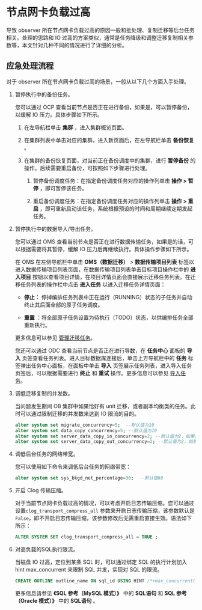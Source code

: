 节点网卡负载过高
=============================

导致 observer 所在节点网卡负载过高的原因一般和批处理、复制迁移等后台任务相关。处理的思路和 IO 过高的方案类似，通常是任务降级和调整迁移复制相关参数等，本文针对几种不同的情况进行了详细的分析。

应急处理流程
---------------------------

对于 observer 所在节点网卡负载过高的场景，一般从以下几个方面入手处理。

1. 暂停执行中的备份任务。

   您可以通过 OCP 查看当前节点是否正在进行备份，如果是，可以暂停备份，以缓解 IO 压力。具体步骤如下所示。
   1. 在左导航栏单击 **集群** ，进入集群概览页面。

   2. 在集群列表中单击对应的集群，进入新页面后，在左导航栏单击 **备份恢复** 。

   3. 在集群的备份恢复页面，对当前正在备份调度中的集群，进行 **暂停备份** 的操作。后续需要重启备份，可按照如下步骤进行处理。

      1. 暂停备份调度任务：在指定备份调度任务对应的操作列单击 **操作 \> 暂停** ，即可暂停该任务。

      2. 重启备份调度任务：在指定备份调度任务对应的操作列单击 **操作 \> 重启** ，即可重新启动该任务，系统根据预设的时间和周期继续定期发起任务。

2. 暂停执行中的数据导入/导出任务。

   您可以通过 OMS 查看当前节点是否正在进行数据传输任务，如果是的话，可以根据需要将其暂停，缓解 IO 压力后再继续执行。具体操作步骤如下所示。

   在 OMS 在左侧导航栏中单击 **OMS（数据迁移）** \> **数据传输项目列表** 标签以进入数据传输项目列表页面，在数据传输项目列表单击目标项目操作栏中的 **进入项目** 按钮以查看项目详情，在项目详情页面会直接展示迁移任务列表。在迁移任务列表的操作栏中点击 **进入任务** 以进入迁移任务详情页面：
   * **停止：** 停掉编排任务列表中正在运行（RUNNING）状态的子任务并自动终止其后面全部的原子任务调度。

   * **重置** ：将全部原子任务设置为待执行（TODO）状态，以供编排任务全部重新执行。

   更多信息可以参见 [管理迁移任务](https://www.oceanbase.com/docs/oceanbase-migration-service/oms-1-4-2/V1.4.2/pvapnp)。

   您还可以通过 ODC 查看当前节点是否正在进行导数，在 **任务中心** 面板的 **导入** 页签查看任务列表。进入目标数据库连接后，单击上方导航栏中的 **任务** 标签弹出任务中心面板，在面板中单击 **导入** 页签展示任务列表，进入导入任务页签后，可以根据需要进行 **终止** 和 **重试** 操作。更多信息可以参见 [导入任务](https://www.oceanbase.com/docs/oceanbase-developer-center/odc/V3.2.2/import-tasks-2)。

3. 调低迁移复制的并发数。

   当问题发生期间 OB 集群中如果恰好有 unit 迁移，或者副本均衡类的任务。此时可以通过限制迁移的并发数来达到 IO 限流的目的。

   ```sql
   alter system set migrate_concurrency=5;  --默认值为10
   alter system set data_copy_concurrency=5; --默认值为10
   alter system set server_data_copy_in_concurrency=2; --默认值为2，如果高于该值，可以调回2
   alter system set server_data_copy_out_concurrency=2; --默认值为2，如果高于该值，可以调回2
   ```

4. 调低后台任务的网络带宽。

   您可以使用如下命令来调低后台任务的网络带宽：

   ```sql
   alter system set sys_bkgd_net_percentage=30;  --默认值60
   ```

5. 开启 Clog 传输压缩。

   对于当前节点网卡负载过高的情况，可以考虑开启日志传输压缩。您可以通过设置`clog_transport_compress_all` 参数来开启日志传输压缩，该参数默认是 `False`，即不开启日志传输压缩，该参数修改后无需重启直接生效。语法如下所示：

   ```sql
   ALTER SYSTEM SET clog_transport_compress_all = TRUE ;
   ```

6. 对高负载的SQL执行限流。

   当磁盘 IO 过高，定位到某条 SQL 时，可以通过绑定 SQL 的执行计划加入 hint max_concurrent 来限制 SQL 并发，实现对 SQL 的限流。

   ```sql
   CREATE OUTLINE outline_name ON sql_id USING HINT /*+max_concurrent(1)*/;
   ```

   更多信息请参见 **《SQL 参考（MySQL 模式）》** 中的 **SQL语句** 和 **SQL 参考（Oracle 模式）》** 中的 **SQL语句** 。
